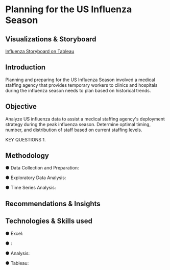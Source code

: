 # Planning for the US Influenza Season

## Visualizations & Storyboard
[Influenza Storyboard on Tableau](https://public.tableau.com/views/2_9InfluenzaStoryboard_Revised/Story?:language=en-US&:sid=&:display_count=n&:origin=viz_share_link)

## Introduction

Planning and preparing for the US Influenza Season involved a medical staffing agency that provides temporary workers to clinics and hospitals during the influenza season needs to plan based on historical trends.

## Objective
Analyze US influenza data to assist a medical staffing agency's deployment strategy during the peak influenza season. Determine optimal timing, number, and distribution of staff based on current staffing levels.

KEY QUESTIONS
1.

## Methodology

● Data Collection and Preparation: 

● Exploratory Data Analysis: 

● Time Series Analysis:

## Recommendations & Insights



## Technologies & Skills used

● Excel: 

● : 

● Analysis:

● Tableau:
